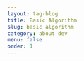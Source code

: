 ```yaml
---
layout: tag-blog
title: Basic Algorithm
slug: basic algorithm
category: about dev
menu: false
order: 1
---
```

